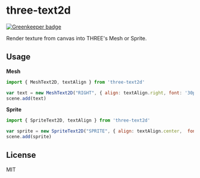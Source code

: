 three-text2d
===

[![Greenkeeper badge](https://badges.greenkeeper.io/gamestdio/three-text2d.svg)](https://greenkeeper.io/)

Render texture from canvas into THREE's Mesh or Sprite.

Usage
---

**Mesh**

```javascript
import { MeshText2D, textAlign } from 'three-text2d'

var text = new MeshText2D("RIGHT", { align: textAlign.right, font: '30px Arial', fillStyle: '#000000', antialias: true })
scene.add(text)
```

**Sprite**

```javascript
import { SpriteText2D, textAlign } from 'three-text2d'

var sprite = new SpriteText2D("SPRITE", { align: textAlign.center,  font: '40px Arial', fillStyle: '#000000' , antialias: false })
scene.add(sprite)
```

License
---

MIT
